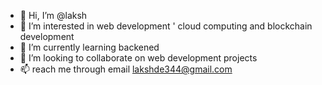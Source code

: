 - 👋 Hi, I’m @laksh
- 👀 I’m interested in web development ' cloud computing and blockchain development
- 🌱 I’m currently learning backened
- 💞️ I’m looking to collaborate on web development projects
- 📫 reach me through email lakshde344@gmail.com

<!---
laksh344/laksh344 is a ✨ special ✨ repository because its `README.md` (this file) appears on your GitHub profile.
You can click the Preview link to take a look at your changes.
--->
